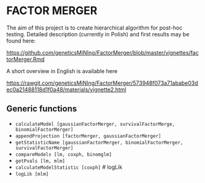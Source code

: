 # FACTOR MERGER

The aim of this project is to create hierarchical algorithm for post-hoc testing. Detailed description (currently in Polish) and first results may be found here:

https://github.com/geneticsMiNIng/FactorMerger/blob/master/vignettes/factorMerger.Rmd

A short overview in English is available here

https://rawgit.com/geneticsMiNIng/FactorMerger/573948f073a71ababe03dec0a21488118d1f0a48/materials/vignette2.html

## Generic functions

* `calculateModel [gaussianFactorMerger, survivalFactorMerge, binomialFactorMerger]`
* `appendProjection [factorMerger, gaussianFactorMerger]`
* `getStatisticName [gaussianFactorMerger, binomialFactorMerger, survivalFactorMerger]`
* `compareModels [lm, coxph, binomglm]`
* `getPvals [lm, mlm]`
* `calculateModelStatistic [coxph]` # logLik
* `logLik [mlm]`
